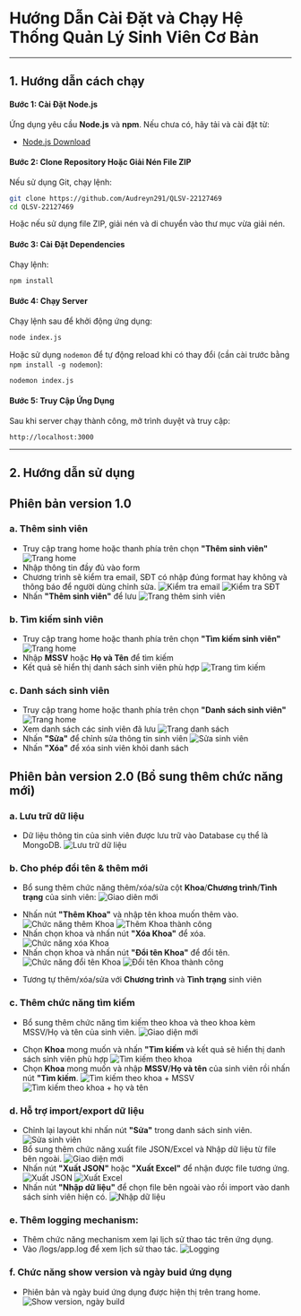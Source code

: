 # Hướng Dẫn Cài Đặt và Chạy Hệ Thống Quản Lý Sinh Viên Cơ Bản

---

## 1. Hướng dẫn cách chạy

#### Bước 1: Cài Đặt Node.js
Ứng dụng yêu cầu **Node.js** và **npm**. Nếu chưa có, hãy tải và cài đặt từ:
- [Node.js Download](https://nodejs.org/)

#### Bước 2: Clone Repository Hoặc Giải Nén File ZIP
Nếu sử dụng Git, chạy lệnh:
```sh
git clone https://github.com/Audreyn291/QLSV-22127469
cd QLSV-22127469
```
Hoặc nếu sử dụng file ZIP, giải nén và di chuyển vào thư mục vừa giải nén.

#### Bước 3: Cài Đặt Dependencies
Chạy lệnh:
```sh
npm install
```

#### Bước 4: Chạy Server
Chạy lệnh sau để khởi động ứng dụng:
```sh
node index.js
```
Hoặc sử dụng `nodemon` để tự động reload khi có thay đổi (cần cài trước bằng `npm install -g nodemon`):
```sh
nodemon index.js
```

#### Bước 5: Truy Cập Ứng Dụng
Sau khi server chạy thành công, mở trình duyệt và truy cập:
```
http://localhost:3000
```

---

## 2. Hướng dẫn sử dụng

## Phiên bản version 1.0

### a. Thêm sinh viên
- Truy cập trang home hoặc thanh phía trên chọn **"Thêm sinh viên"**
![Trang home](/screenshots/1.png)
- Nhập thông tin đầy đủ vào form
- Chương trình sẽ kiểm tra email, SĐT có nhập đúng format hay không và thông báo để người dùng chỉnh sửa.
![Kiểm tra email](/screenshots/10.png)
![Kiểm tra SĐT](/screenshots/11.png)
- Nhấn **"Thêm sinh viên"** để lưu
![Trang thêm sinh viên ](/screenshots/2.png)

### b. Tìm kiếm sinh viên
- Truy cập trang home hoặc thanh phía trên chọn **"Tìm kiếm sinh viên"**
![Trang home](/screenshots/1.png)
- Nhập **MSSV** hoặc **Họ và Tên** để tìm kiếm
- Kết quả sẽ hiển thị danh sách sinh viên phù hợp
![Trang tìm kiếm](/screenshots/7.png)

### c. Danh sách sinh viên
- Truy cập trang home hoặc thanh phía trên chọn **"Danh sách sinh viên"**
![Trang home](/screenshots/1.png)
- Xem danh sách các sinh viên đã lưu
![Trang danh sách](/screenshots/3.png)
- Nhấn **"Sửa"** để chỉnh sửa thông tin sinh viên
![Sửa sinh viên](/screenshots/4.png)
- Nhấn **"Xóa"** để xóa sinh viên khỏi danh sách

## Phiên bản version 2.0 (Bổ sung thêm chức năng mới)

### a. Lưu trữ dữ liệu
- Dữ liệu thông tin của sinh viên được lưu trữ vào Database cụ thể là MongoDB.
![Lưu trữ dữ liệu](/screenshots/25.png)

### b. Cho phép đổi tên & thêm mới
- Bổ sung thêm chức năng thêm/xóa/sửa cột **Khoa**/**Chương trình**/**Tình trạng** của sinh viên: 
![Giao diên mới](/screenshots/28.png)
+ Nhấn nút **"Thêm Khoa"** và nhập tên khoa muốn thêm vào.
![Chức năng thêm Khoa](/screenshots/13.png)
![Thêm Khoa thành công](/screenshots/14.png)
+ Nhấn chọn khoa và nhấn nút **"Xóa Khoa"** để xóa. 
![Chức năng xóa Khoa](/screenshots/15.png)
+ Nhấn chọn khoa và nhấn nút **"Đổi tên Khoa"** để đổi tên.
![Chức năng đổi tên Khoa](/screenshots/29.png)
![Đổi tên Khoa thành công](/screenshots/30.png)
- Tương tự thêm/xóa/sửa với **Chương trình** và **Tình trạng** sinh viên

### c. Thêm chức năng tìm kiếm
- Bổ sung thêm chức năng tìm kiếm theo khoa và theo khoa kèm MSSV/Họ và tên của sinh viên.
![Giao diện mới](/screenshots/16.png)
+ Chọn **Khoa** mong muốn và nhấn **"Tìm kiếm** và kết quả sẽ hiển thị danh sách sinh viên phù hợp
![Tìm kiếm theo khoa](/screenshots/17.png)
+ Chọn **Khoa** mong muốn và nhập **MSSV**/**Họ và tên** của sinh viên rồi nhấn nút **"Tìm kiếm**.
![Tìm kiếm theo khoa + MSSV](/screenshots/18.png)
![Tìm kiếm theo khoa + họ và tên](/screenshots/19.png)

### d. Hỗ trợ import/export dữ liệu
- Chỉnh lại layout khi nhấn nút **"Sửa"** trong danh sách sinh viên.
![Sửa sinh viên](/screenshots/24.png)
- Bổ sung thêm chức năng xuất file JSON/Excel và Nhập dữ liệu từ file bên ngoài.
![Giao diện mới](/screenshots/20.png)
- Nhấn nút **"Xuất JSON"** hoặc **"Xuất Excel"** để nhận được file tương ứng.
![Xuất JSON](/screenshots/22.png)
![Xuất Excel](/screenshots/21.png)
- Nhấn nút **"Nhập dữ liệu"** để chọn file bên ngoài vào rồi import vào danh sách sinh viên hiện có.
![Nhập dữ liệu](/screenshots/23.png)

### e. Thêm logging mechanism:
- Thêm chức năng mechanism xem lại lịch sử thao tác trên ứng dụng.
- Vào /logs/app.log để xem lịch sử thao tác.
![Logging](/screenshots/27.png)

### f. Chức năng show version và ngày buid ứng dụng
- Phiên bản và ngày buid ứng dụng được hiện thị trên trang home.
![Show version, ngày build](/screenshots/26.png)


